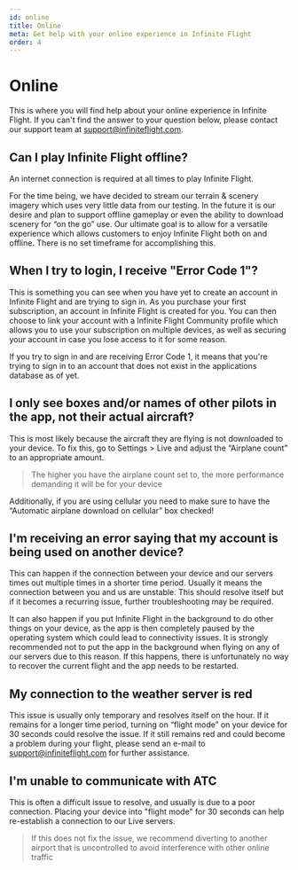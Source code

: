 ```yaml
---
id: online
title: Online
meta: Get help with your online experience in Infinite Flight
order: 4
---
```


# Online

This is where you will find help about your online experience in Infinite Flight. If you can't find the answer to your question below, please contact our support team at [support@infiniteflight.com](mailto:support@infiniteflight.com).



## Can I play Infinite Flight offline?

An internet connection is required at all times to play Infinite Flight.



For the time being, we have decided to stream our terrain & scenery imagery which uses very little data from our testing. In the future it is our desire and plan to support offline gameplay or even the ability to download scenery for “on the go” use. Our ultimate goal is to allow for a versatile experience which allows customers to enjoy Infinite Flight both on and offline. There is no set timeframe for accomplishing this.



## When I try to login, I receive "Error Code 1"?

This is something you can see when you have yet to create an account in Infinite Flight and are trying to sign in. As you purchase your first subscription, an account in Infinite Flight is created for you. You can then choose to link your account with a Infinite Flight Community profile which allows you to use your subscription on multiple devices, as well as securing your account in case you lose access to it for some reason.



If you try to sign in and are receiving Error Code 1, it means that you're trying to sign in to an account that does not exist in the applications database as of yet.




## I only see boxes and/or names of other pilots in the app, not their actual aircraft? 

This is most likely because the aircraft they are flying is not downloaded to your device. To fix this, go to Settings > Live and adjust the “Airplane count” to an appropriate amount.



> The higher you have the airplane count set to, the more performance demanding it will be for your device



Additionally, if you are using cellular you need to make sure to have the “Automatic airplane download on cellular” box checked!



## I'm receiving an error saying that my account is being used on another device?

This can happen if the connection between your device and our servers times out multiple times in a shorter time period. Usually it means the connection between you and us are unstable. This should resolve itself but if it becomes a recurring issue, further troubleshooting may be required.



It can also happen if you put Infinite Flight in the background to do other things on your device, as the app is then completely paused by the operating system which could lead to connectivity issues. It is strongly recommended not to put the app in the background when flying on any of our servers due to this reason. If this happens, there is unfortunately no way to recover the current flight and the app needs to be restarted.



## My connection to the weather server is red

This issue is usually only temporary and resolves itself on the hour. If it remains for a longer time period, turning on “flight mode” on your device for 30 seconds could resolve the issue. If it still remains red and could become a problem during your flight, please send an e-mail to [support@infiniteflight.com](mailto:support@infiniteflight.com) for further assistance.



## I'm unable to communicate with ATC

This is often a difficult issue to resolve, and usually is due to a poor connection. Placing your device into "flight mode" for 30 seconds can help re-establish a connection to our Live servers.



> If this does not fix the issue, we recommend diverting to another airport that is uncontrolled to avoid interference with other online traffic
